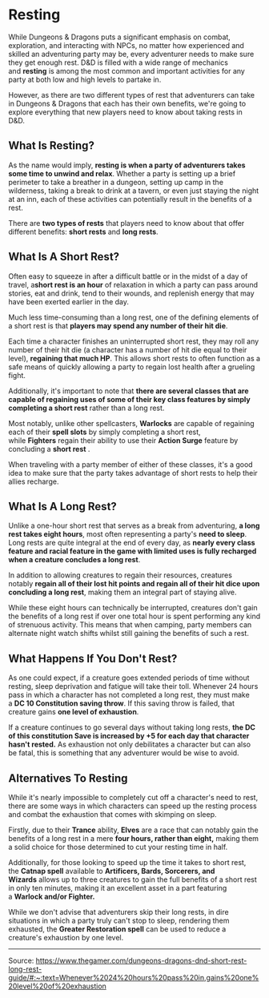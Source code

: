 # Resting

While Dungeons & Dragons puts a significant emphasis on combat, exploration, and interacting with NPCs, no matter how experienced and skilled an adventuring party may be, every adventurer needs to make sure they get enough rest. D&D is filled with a wide range of mechanics and **resting** is among the most common and important activities for any party at both low and high levels to partake in. 

However, as there are two different types of rest that adventurers can take in Dungeons & Dragons that each has their own benefits, we're going to explore everything that new players need to know about taking rests in D&D. 

## What Is Resting? 

As the name would imply, **resting is when a party of adventurers takes some time to unwind and relax**. Whether a party is setting up a brief perimeter to take a breather in a dungeon, setting up camp in the wilderness, taking a break to drink at a tavern, or even just staying the night at an inn, each of these activities can potentially result in the benefits of a rest. 

There are **two types of rests** that players need to know about that offer different benefits: **short rests** and **long rests**. 

## What Is A Short Rest? 

Often easy to squeeze in after a difficult battle or in the midst of a day of travel, a**short rest is an hour** of relaxation in which a party can pass around stories, eat and drink, tend to their wounds, and replenish energy that may have been exerted earlier in the day. 

Much less time-consuming than a long rest, one of the defining elements of a short rest is that **players may spend any number of their hit die**. 

Each time a character finishes an uninterrupted short rest, they may roll any number of their hit die (a character has a number of hit die equal to their level), **regaining that much HP**. This allows short rests to often function as a safe means of quickly allowing a party to regain lost health after a grueling fight. 

Additionally, it's important to note that **there are several classes that are capable of regaining uses of some of their key class features by simply completing a short rest** rather than a long rest. 

Most notably, unlike other spellcasters, **Warlocks** are capable of regaining each of their **spell slots** by simply completing a short rest, while **Fighters** regain their ability to use their **Action Surge** feature by concluding a **short rest** . 

When traveling with a party member of either of these classes, it's a good idea to make sure that the party takes advantage of short rests to help their allies recharge. 

## What Is A Long Rest? 

Unlike a one-hour short rest that serves as a break from adventuring, **a long rest takes eight hours**, most often representing a party's **need to sleep**. Long rests are quite integral at the end of every day, as **nearly every class feature and racial feature in the game with limited uses is fully recharged when a creature concludes a long rest**. 

In addition to allowing creatures to regain their resources, creatures notably **regain all of their lost hit points and regain all of their hit dice upon concluding a long rest**, making them an integral part of staying alive. 

While these eight hours can technically be interrupted, creatures don't gain the benefits of a long rest if over one total hour is spent performing any kind of strenuous activity. This means that when camping, party members can alternate night watch shifts whilst still gaining the benefits of such a rest. 

## What Happens If You Don't Rest? 

As one could expect, if a creature goes extended periods of time without resting, sleep deprivation and fatigue will take their toll. Whenever 24 hours pass in which a character has not completed a long rest, they must make a **DC 10 Constitution saving throw**. If this saving throw is failed, that creature gains **one level of exhaustion**. 

If a creature continues to go several days without taking long rests, **the DC of this constitution Save is increased by +5 for each day that character hasn't rested.** As exhaustion not only debilitates a character but can also be fatal, this is something that any adventurer would be wise to avoid. 

## Alternatives To Resting 

While it's nearly impossible to completely cut off a character's need to rest, there are some ways in which characters can speed up the resting process and combat the exhaustion that comes with skimping on sleep. 

Firstly, due to their **Trance** ability, **Elves** are a race that can notably gain the benefits of a long rest in a mere **four hours, rather than eight,** making them a solid choice for those determined to cut your resting time in half. 

Additionally, for those looking to speed up the time it takes to short rest, the **Catnap spell** available to **Artificers, Bards, Sorcerers, and Wizards** allows up to three creatures to gain the full benefits of a short rest in only ten minutes, making it an excellent asset in a part featuring a **Warlock and/or Fighter.**

While we don't advise that adventurers skip their long rests, in dire situations in which a party truly can't stop to sleep, rendering them exhausted, the **Greater Restoration spell** can be used to reduce a creature's exhaustion by one level.

---

Source: https://www.thegamer.com/dungeons-dragons-dnd-short-rest-long-rest-guide/#:~:text=Whenever%2024%20hours%20pass%20in,gains%20one%20level%20of%20exhaustion